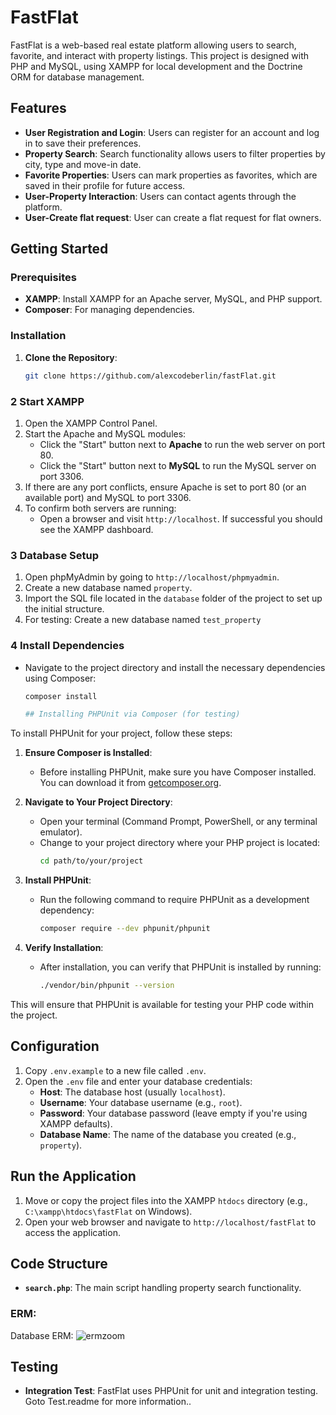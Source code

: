 # FastFlat

FastFlat is a web-based real estate platform allowing users to search, favorite, and interact with property listings. This project is designed with PHP and MySQL, using XAMPP for local development and the Doctrine ORM for database management.

## Features

- **User Registration and Login**: Users can register for an account and log in to save their preferences.
- **Property Search**: Search functionality allows users to filter properties by city, type and move-in date.
- **Favorite Properties**: Users can mark properties as favorites, which are saved in their profile for future access.
- **User-Property Interaction**: Users can contact agents through the platform.
- **User-Create flat request**: User can create a flat request for flat owners.

## Getting Started

### Prerequisites

- **XAMPP**: Install XAMPP for an Apache server, MySQL, and PHP support.
- **Composer**: For managing dependencies.

### Installation

1. **Clone the Repository**:
   ```bash
   git clone https://github.com/alexcodeberlin/fastFlat.git

### 2 Start XAMPP

1. Open the XAMPP Control Panel.
2. Start the Apache and MySQL modules:
   - Click the "Start" button next to **Apache** to run the web server on port 80.
   - Click the "Start" button next to **MySQL** to run the MySQL server on port 3306.
3. If there are any port conflicts, ensure Apache is set to port 80 (or an available port) and MySQL to port 3306.
4. To confirm both servers are running:
   - Open a browser and visit `http://localhost`. If successful you should see the XAMPP dashboard.

### 3 Database Setup

1. Open phpMyAdmin by going to `http://localhost/phpmyadmin`.
2. Create a new database named `property`.
3. Import the SQL file located in the `database` folder of the project to set up the initial structure.
4. For testing: Create a new database named `test_property`

### 4 Install Dependencies

- Navigate to the project directory and install the necessary dependencies using Composer:
  ```bash
  composer install
  
  ## Installing PHPUnit via Composer (for testing)

To install PHPUnit for your project, follow these steps:

1. **Ensure Composer is Installed**:
   - Before installing PHPUnit, make sure you have Composer installed. You can download it from [getcomposer.org](https://getcomposer.org/download/).

2. **Navigate to Your Project Directory**:
   - Open your terminal (Command Prompt, PowerShell, or any terminal emulator).
   - Change to your project directory where your PHP project is located:
     ```bash
     cd path/to/your/project
     ```

3. **Install PHPUnit**:
   - Run the following command to require PHPUnit as a development dependency:
     ```bash
     composer require --dev phpunit/phpunit
     ```

4. **Verify Installation**:
   - After installation, you can verify that PHPUnit is installed by running:
     ```bash
     ./vendor/bin/phpunit --version
     ```

This will ensure that PHPUnit is available for testing your PHP code within the project.

  
  ## Configuration

1. Copy `.env.example` to a new file called `.env`.
2. Open the `.env` file and enter your database credentials:
   - **Host**: The database host (usually `localhost`).
   - **Username**: Your database username (e.g., `root`).
   - **Password**: Your database password (leave empty if you're using XAMPP defaults).
   - **Database Name**: The name of the database you created (e.g., `property`).

## Run the Application

1. Move or copy the project files into the XAMPP `htdocs` directory (e.g., `C:\xampp\htdocs\fastFlat` on Windows).
2. Open your web browser and navigate to `http://localhost/fastFlat` to access the application.

## Code Structure

- **`search.php`**: The main script handling property search functionality.

### ERM:

   Database ERM:
   ![ermzoom](https://github.com/alexcodeberlin/fastFlat/assets/159266599/295b4ee5-7778-4357-8163-ff69d2e16735)




## Testing

- **Integration Test**: FastFlat uses PHPUnit for unit and integration testing. Goto Test.readme for more information..










   





